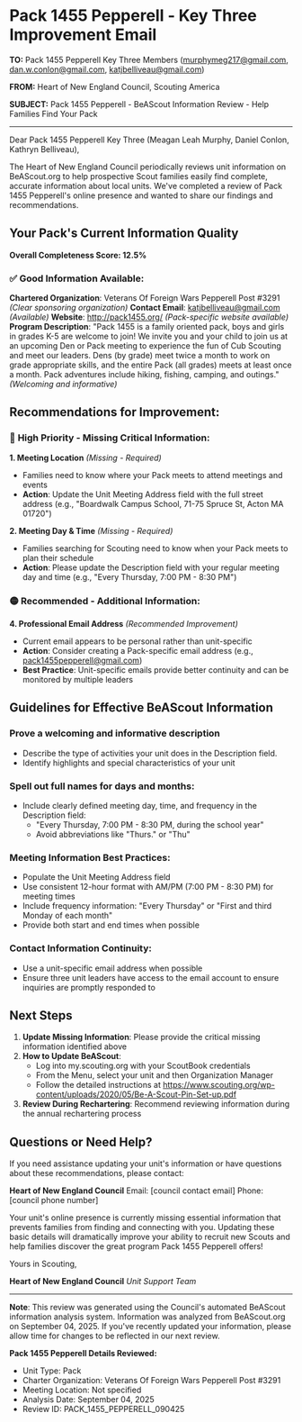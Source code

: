 # Pack 1455 Pepperell - Key Three Improvement Email

**TO:** Pack 1455 Pepperell Key Three Members (murphymeg217@gmail.com, dan.w.conlon@gmail.com, katjbelliveau@gmail.com)

**FROM:** Heart of New England Council, Scouting America

**SUBJECT:** Pack 1455 Pepperell - BeAScout Information Review - Help Families Find Your Pack

---

Dear Pack 1455 Pepperell Key Three (Meagan Leah Murphy, Daniel  Conlon, Kathryn Belliveau),

The Heart of New England Council periodically reviews unit information on BeAScout.org to help prospective Scout families easily find complete, accurate information about local units. We've completed a review of Pack 1455 Pepperell's online presence and wanted to share our findings and recommendations.

## Your Pack's Current Information Quality

**Overall Completeness Score: 12.5%**

### ✅ **Good Information Available:**
**Chartered Organization**: Veterans Of Foreign Wars Pepperell Post #3291 *(Clear sponsoring organization)*
**Contact Email**: katjbelliveau@gmail.com *(Available)*
**Website**: http://pack1455.org/ *(Pack-specific website available)*
**Program Description**: "Pack 1455 is a family oriented pack, boys and girls in grades K-5 are welcome to join! We invite you and your child to join us at an upcoming Den or Pack meeting to experience the fun of Cub Scouting and meet our leaders. Dens (by grade) meet twice a month to work on grade appropriate skills, and the entire Pack (all grades) meets at least once a month. Pack adventures include hiking, fishing, camping, and outings." *(Welcoming and informative)*

## Recommendations for Improvement:

### 🔴 **High Priority - Missing Critical Information:**

**1. Meeting Location** *(Missing - Required)*
- Families need to know where your Pack meets to attend meetings and events
- **Action**: Update the Unit Meeting Address field with the full street address (e.g., "Boardwalk Campus School, 71-75 Spruce St, Acton MA 01720")

**2. Meeting Day & Time** *(Missing - Required)*
- Families searching for Scouting need to know when your Pack meets to plan their schedule
- **Action**: Please update the Description field with your regular meeting day and time (e.g., "Every Thursday, 7:00 PM - 8:30 PM")

### 🟡 **Recommended - Additional Information:**

**4. Professional Email Address** *(Recommended Improvement)*
- Current email appears to be personal rather than unit-specific
- **Action**: Consider creating a Pack-specific email address (e.g., pack1455pepperell@gmail.com)
- **Best Practice**: Unit-specific emails provide better continuity and can be monitored by multiple leaders

## Guidelines for Effective BeAScout Information

### **Prove a welcoming and informative description**
- Describe the type of activities your unit does in the Description field.
- Identify highlights and special characteristics of your unit

### **Spell out full names for days and months:**
- Include clearly defined meeting day, time, and frequency in the Description field:
  - "Every Thursday, 7:00 PM - 8:30 PM, during the school year"
  - Avoid abbreviations like "Thurs." or "Thu"

### **Meeting Information Best Practices:**
- Populate the Unit Meeting Address field
- Use consistent 12-hour format with AM/PM (7:00 PM - 8:30 PM) for meeting times
- Include frequency information: "Every Thursday" or "First and third Monday of each month"
- Provide both start and end times when possible

### **Contact Information Continuity:**
- Use a unit-specific email address when possible
- Ensure three unit leaders have access to the email account to ensure inquiries are promptly responded to

## Next Steps

1. **Update Missing Information**: Please provide the critical missing information identified above
2. **How to Update BeAScout**: 
   - Log into my.scouting.org with your ScoutBook credentials
   - From the Menu, select your unit and then Organization Manager
   - Follow the detailed instructions at
     https://www.scouting.org/wp-content/uploads/2020/05/Be-A-Scout-Pin-Set-up.pdf
3. **Review During Rechartering**: Recommend reviewing information during the annual rechartering process

## Questions or Need Help?

If you need assistance updating your unit's information or have questions about these recommendations, please contact:

**Heart of New England Council**
Email: [council contact email]
Phone: [council phone number]

Your unit's online presence is currently missing essential information that prevents families from finding and connecting with you. Updating these basic details will dramatically improve your ability to recruit new Scouts and help families discover the great program Pack 1455 Pepperell offers!

Yours in Scouting,

**Heart of New England Council**
*Unit Support Team*

---

**Note**: This review was generated using the Council's automated BeAScout information analysis system. Information was analyzed from BeAScout.org on September 04, 2025. If you've recently updated your information, please allow time for changes to be reflected in our next review.

**Pack 1455 Pepperell Details Reviewed:**
- Unit Type: Pack
- Charter Organization: Veterans Of Foreign Wars Pepperell Post #3291
- Meeting Location: Not specified
- Analysis Date: September 04, 2025
- Review ID: PACK_1455_PEPPERELL_090425